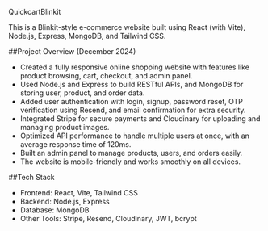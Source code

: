 QuickcartBlinkit

This is a Blinkit-style e-commerce website built using React (with Vite), Node.js, Express, MongoDB, and Tailwind CSS.

##Project Overview (December 2024)

- Created a fully responsive online shopping website with features like product browsing, cart, checkout, and admin panel.
- Used Node.js and Express to build RESTful APIs, and MongoDB for storing user, product, and order data.
- Added user authentication with login, signup, password reset, OTP verification using Resend, and email confirmation for extra security.
- Integrated Stripe for secure payments and Cloudinary for uploading and managing product images.
- Optimized API performance to handle multiple users at once, with an average response time of 120ms.
- Built an admin panel to manage products, users, and orders easily.
- The website is mobile-friendly and works smoothly on all devices.

##Tech Stack

- Frontend: React, Vite, Tailwind CSS
- Backend: Node.js, Express
- Database: MongoDB
- Other Tools: Stripe, Resend, Cloudinary, JWT, bcrypt

 
 
